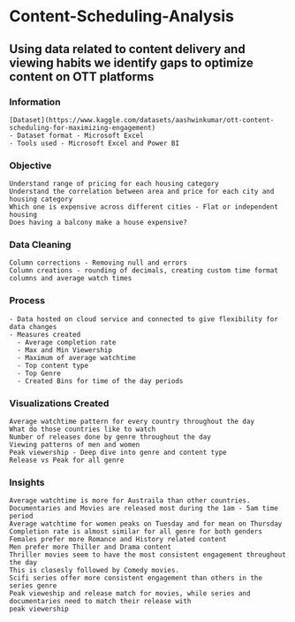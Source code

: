 # Content-Scheduling-Analysis

## Using data related to content delivery and viewing habits we identify gaps to optimize content on OTT platforms

### Information
    [Dataset](https://www.kaggle.com/datasets/aashwinkumar/ott-content-scheduling-for-maximizing-engagement)
    - Dataset format - Microsoft Excel
    - Tools used - Microsoft Excel and Power BI
    
### Objective
    Understand range of pricing for each housing category
    Understand the correlation between area and price for each city and housing category
    Which one is expensive across different cities - Flat or independent housing
    Does having a balcony make a house expensive?
    
### Data Cleaning
    Column corrections - Removing null and errors
    Column creations - rounding of decimals, creating custom time format columns and average watch times
    
### Process
    - Data hosted on cloud service and connected to give flexibility for data changes
    - Measures created
      - Average completion rate
      - Max and Min Viewership
      - Maximum of average watchtime
      - Top content type
      - Top Genre
      - Created Bins for time of the day periods
            
### Visualizations Created
    Average watchtime pattern for every country throughout the day
    What do those countries like to watch
    Number of releases done by genre throughout the day
    Viewing patterns of men and women
    Peak viewership - Deep dive into genre and content type
    Release vs Peak for all genre
    
    
### Insights
    Average watchtime is more for Austraila than other countries.
    Documentaries and Movies are released most during the 1am - 5am time period
    Average watchtime for women peaks on Tuesday and for mean on Thursday
    Completion rate is almost similar for all genre for both genders
    Females prefer more Romance and History related content
    Men prefer more Thiller and Drama content
    Thriller movies seem to have the most consistent engagement throughout the day
    This is closesly followed by Comedy movies.
    Scifi series offer more consistent engagement than others in the series genre
    Peak vieweship and release match for movies, while series and documentaries need to match their release with
    peak viewership
    
